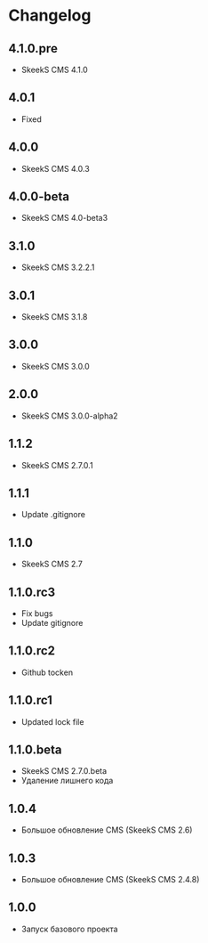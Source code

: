 Changelog
=========

4.1.0.pre
-----------------
  * SkeekS CMS 4.1.0
  
4.0.1
-----------------
  * Fixed
  
4.0.0
-----------------
  * SkeekS CMS 4.0.3
  
4.0.0-beta
-----------------
  * SkeekS CMS 4.0-beta3
  
3.1.0
-----------------
  * SkeekS CMS 3.2.2.1

3.0.1
-----------------
  * SkeekS CMS 3.1.8

3.0.0
-----------------
  * SkeekS CMS 3.0.0

2.0.0
-----------------
  * SkeekS CMS 3.0.0-alpha2

1.1.2
-----------------
  * SkeekS CMS 2.7.0.1

1.1.1
-----------------
  * Update .gitignore

1.1.0
-----------------
  * SkeekS CMS 2.7

1.1.0.rc3
-----------------
  * Fix bugs
  * Update gitignore

1.1.0.rc2
-----------------
  * Github tocken

1.1.0.rc1
-----------------
  * Updated lock file

1.1.0.beta
-----------------
  * SkeekS CMS 2.7.0.beta
  * Удаление лишнего кода

1.0.4
-----------------
  * Большое обновление CMS (SkeekS CMS 2.6)

1.0.3
-----------------
  * Большое обновление CMS (SkeekS CMS 2.4.8)

1.0.0
-----------------
  * Запуск базового проекта